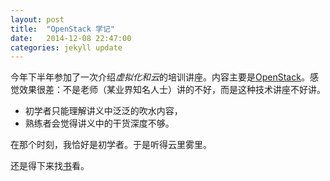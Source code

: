 ```yaml
---
layout: post
title:  "OpenStack 学记"
date:   2014-12-08 22:47:00
categories: jekyll update
---
```


今年下半年参加了一次介绍*虚拟化和云*的培训讲座。内容主要是[OpenStack](http://en.wikipedia.org/wiki/OpenStack)。感觉效果很差：不是老师（某业界知名人士）讲的不好，而是这种技术讲座不好讲。

* 初学者只能理解讲义中泛泛的吹水内容，
* 熟练者会觉得讲义中的干货深度不够。

在那个时刻，我恰好是初学者。于是听得云里雾里。

还是得下来找[书](http://slides.com/homerhuang/openstack-readings)看。 

